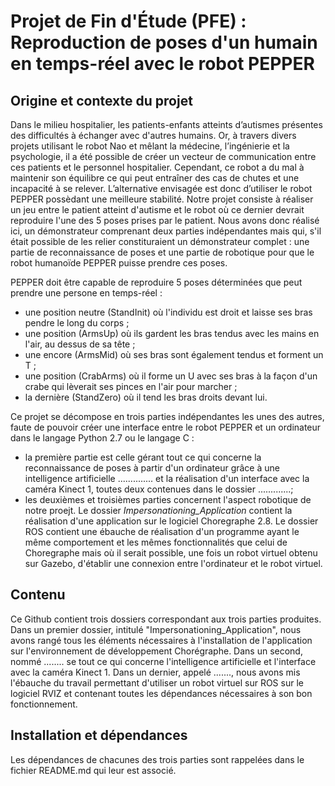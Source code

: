 # Projet de Fin d'Étude (PFE) : Reproduction de poses d'un humain en temps-réel avec le robot PEPPER

## Origine et contexte du projet 
Dans le milieu hospitalier, les patients-enfants atteints d’autismes présentes des difficultés à échanger avec d'autres humains. Or, à travers divers projets utilisant le robot Nao et mêlant la médecine, l’ingénierie et la psychologie, il a été possible de créer un vecteur de communication entre ces patients et le personnel hospitalier. Cependant, ce robot a du mal à maintenir son équilibre ce qui peut entraîner des cas de chutes et une incapacité à se relever. 
L’alternative envisagée est donc d’utiliser le robot PEPPER possèdant une meilleure stabilité. 
Notre projet consiste à réaliser un jeu entre le patient atteint d'autisme et le robot où ce dernier devrait reproduire l'une des 5 poses prises par le patient.
Nous avons donc réalisé ici, un démonstrateur comprenant deux parties indépendantes mais qui, s'il était possible de les relier constituraient un démonstrateur complet : une partie de reconnaissance de poses et une partie de robotique pour que le robot humanoïde PEPPER puisse prendre ces poses.  
    
PEPPER doit être capable de reproduire 5 poses déterminées que peut prendre une persone en temps-réel :
- une position neutre (StandInit) où l'individu est droit et laisse ses bras pendre le long du corps ;
- une position (ArmsUp) où ils gardent les bras tendus avec les mains en l'air, au dessus de sa tête ;
- une encore (ArmsMid) où ses bras sont également tendus et forment un T ;
- une position (CrabArms) où il forme un U avec ses bras à la façon d'un crabe qui lèverait ses pinces en l'air pour marcher ;
- la dernière (StandZero) où il tend les bras droits devant lui.  

Ce projet se décompose en trois parties indépendantes les unes des autres, faute de pouvoir créer une interface entre le robot PEPPER
et un ordinateur dans le langage Python 2.7 ou le langage C :
- la première partie est celle gérant tout ce qui concerne la reconnaissance de poses à partir d'un ordinateur grâce à une intelligence artificielle .............. et la réalisation d'un interface avec la caméra Kinect 1, toutes deux contenues dans le dossier .............;
- les deuxièmes et troisièmes parties concernent l'aspect robotique de notre proejt. Le dossier *Impersonationing_Application* contient la réalisation d'une application sur le logiciel Choregraphe 2.8. Le dossier ROS contient une ébauche de réalisation d'un programme ayant le même comportement et les mêmes fonctionnalités que celui de Choregraphe mais où il serait possible, une fois un robot virtuel obtenu sur Gazebo, d'établir une connexion entre l'ordinateur et le robot virtuel.


## Contenu
Ce Github contient trois dossiers correspondant aux trois parties produites.  
Dans un premier dossier, intitulé "Impersonationing_Application", nous avons rangé tous les éléments nécessaires à l'installation de l'application sur 
l'environnement de développement Chorégraphe. Dans un second, nommé ........ se tout ce qui concerne l'intelligence artificielle et l'interface avec la caméra Kinect 1. Dans un dernier, appelé ......., nous avons mis l'ébauche du travail permettant d'utiliser un robot virtuel sur ROS sur le logiciel RVIZ et contenant toutes les dépendances nécessaires à son bon fonctionnement. 

## Installation et dépendances
Les dépendances de chacunes des trois parties sont rappelées dans le fichier README.md qui leur est associé. 
